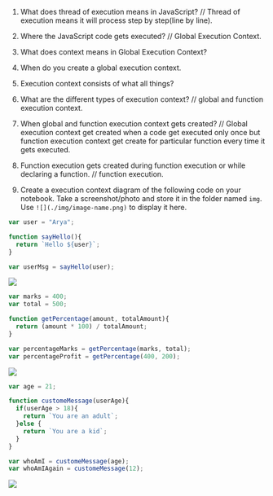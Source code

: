 1. What does thread of execution means in JavaScript?
// Thread of execution means it will process step by step(line by line).

2. Where the JavaScript code gets executed?
// Global Execution Context.

3. What does context means in Global Execution Context?

4. When do you create a global execution context.

5. Execution context consists of what all things?


6. What are the different types of execution context?
// global and function execution context.

7. When global and function execution context gets created?
// Global execution context get created when a code get executed only once but function execution context get create for particular function every time it gets executed.

8. Function execution gets created during function execution or while declaring a function.
// function execution.

9. Create a execution context diagram of the following code on your notebook. Take a screenshot/photo and store it in the folder named `img`. Use `![](./img/image-name.png)` to display it here.



```js
var user = "Arya";

function sayHello(){
  return `Hello ${user}`;
}

var userMsg = sayHello(user);
```

<!-- Put your image here -->

![](./img/image-name.jpg)



```js
var marks = 400;
var total = 500;

function getPercentage(amount, totalAmount){
  return (amount * 100) / totalAmount;
}

var percentageMarks = getPercentage(marks, total);
var percentageProfit = getPercentage(400, 200);
```

<!-- Put your image here -->

![](./img/image-name.jpg)



```js
var age = 21;

function customeMessage(userAge){
  if(userAge > 18){
    return `You are an adult`;
  }else {
    return `You are a kid`;
  }
}

var whoAmI = customeMessage(age);
var whoAmIAgain = customeMessage(12);
```

<!-- Put your image here -->

![](./img/image-name.jpg)